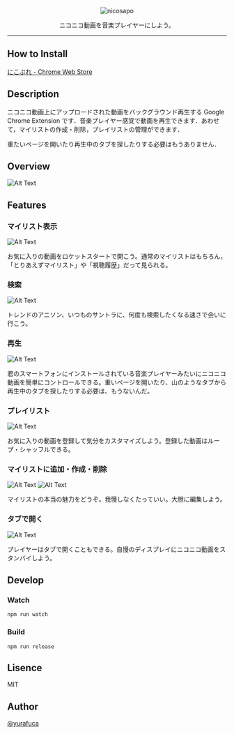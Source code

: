 <p align="center">
  <img alt="nicosapo" src="./image/nicopure.png">
</p>

<p align="center">
  ニコニコ動画を音楽プレイヤーにしよう。
</p>

---

## How to Install

[にこぷれ - Chrome Web Store](https://chrome.google.com/webstore/detail/%E3%81%AB%E3%81%93%E3%81%B7%E3%82%8C%EF%BC%88%E3%83%8B%E3%82%B3%E3%83%8B%E3%82%B3%E5%8B%95%E7%94%BB%E3%83%97%E3%83%AC%E3%82%A4%E3%83%A4%E3%83%BC%EF%BC%89/lghggdaidjonbfengmmpcalnhcibhcnh)

## Description

ニコニコ動画上にアップロードされた動画をバックグラウンド再生する Google Chrome Extension です．音楽プレイヤー感覚で動画を再生できます．あわせて，マイリストの作成・削除，プレイリストの管理ができます．

重たいページを開いたり再生中のタブを探したりする必要はもうありません．

## Overview

![Alt Text](/screenshots/main.png)

## Features

### マイリスト表示

![Alt Text](/screenshots/mylist.png)

お気に入りの動画をロケットスタートで開こう。通常のマイリストはもちろん，「とりあえずマイリスト」や「視聴履歴」だって見られる。

### 検索

![Alt Text](/screenshots/search.png)

トレンドのアニソン、いつものサントラに、何度も検索したくなる速さで会いに行こう。

### 再生

![Alt Text](/screenshots/player.png)

君のスマートフォンにインストールされている音楽プレイヤーみたいにニコニコ動画を簡単にコントロールできる。重いページを開いたり、山のようなタブから再生中のタブを探したりする必要は、もうないんだ。

### プレイリスト

![Alt Text](/screenshots/playlist.png)

お気に入りの動画を登録して気分をカスタマイズしよう。登録した動画はループ・シャッフルできる。

### マイリストに追加・作成・削除

![Alt Text](/screenshots/addmylist.png)
![Alt Text](/screenshots/createmylist.png)

マイリストの本当の魅力をどうぞ。我慢しなくたっていい。大胆に編集しよう。

### タブで開く

![Alt Text](/screenshots/tab.png)

プレイヤーはタブで開くこともできる。自慢のディスプレイにニコニコ動画をスタンバイしよう。

## Develop

### Watch

`npm run watch`

### Build

`npm run release`

## Lisence

MIT

## Author

[@yurafuca](https://twitter.com/yurafuca)
